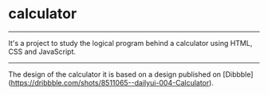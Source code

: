 # calculator

---

It's a project to study the logical program behind a calculator using HTML, CSS and JavaScript.

---

The design of the calculator it is based on a design published on [Dibbble] (https://dribbble.com/shots/8511065--dailyui-004-Calculator).
